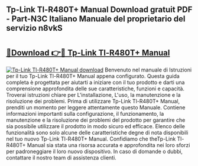 ## Tp-Link Tl-R480T+ Manual Download gratuit PDF - Part-N3C Italiano Manuale del proprietario del servizio n8vkS

# <h2><a href="http://dfcw9r.blite.top/?on=Tp-Link+Tl-R480T%2b+Manual">🔗Download 👉🔴 Tp-Link Tl-R480T+ Manual</a></h2>

[![Tp-Link Tl-R480T+ Manual download](https://i.imgur.com/lujVjoI.png)](http://dfcw9r.blite.top/?on=Tp-Link+Tl-R480T%2b+Manual)
Benvenuto nel manuale di Istruzioni per il tuo Tp-Link Tl-R480T+ Manual appena configurato. Questa guida completa è progettata per aiutarti a iniziare con il tuo prodotto e darti una comprensione approfondita delle sue caratteristiche, funzioni e capacità. Troverai istruzioni chiare per L'installazione, L'uso, la manutenzione e la risoluzione dei problemi. Prima di utilizzare Tp-Link Tl-R480T+ Manual, prenditi un momento per leggere attentamente questo Manuale. Contiene informazioni importanti sulla configurazione, il funzionamento, la manutenzione e la risoluzione dei problemi del prodotto per garantire che sia possibile utilizzare il prodotto in modo sicuro ed efficace. Elenco delle funzionalità sono solo alcune delle caratteristiche degne di nota disponibili nel tuo nuovo Tp-Link Tl-R480T+ Manual. Confidiamo che theTp-Link Tl-R480T+ Manual sia stata una risorsa accurata e approfondita nei loro sforzi per padroneggiare il loro nuovo dispositivo. In caso di domande o dubbi, contattare il nostro team di assistenza clienti.
